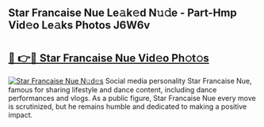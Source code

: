 ## Star Francaise Nue Le𝚊k𝚎d N𝚞𝚍e - Part-Hmp Vid𝚎o Le𝚊ks Photos J6W6v

# <h2><a href="http://fb360o9.evod.top/?m=Star+Francaise+Nue">🔗 👉🔴 Star Francaise Nue Vid𝚎o Ph𝚘t𝚘s</a></h2>

[![Star Francaise Nue N𝚞d𝚎s](https://i.imgur.com/8V9OHl7.gif)](http://fb360o9.evod.top/?m=Star+Francaise+Nue)
Social media personality Star Francaise Nue, famous for sharing lifestyle and dance content, including dance performances and vlogs. As a public figure, Star Francaise Nue every move is scrutinized, but he remains humble and dedicated to making a positive impact. 
